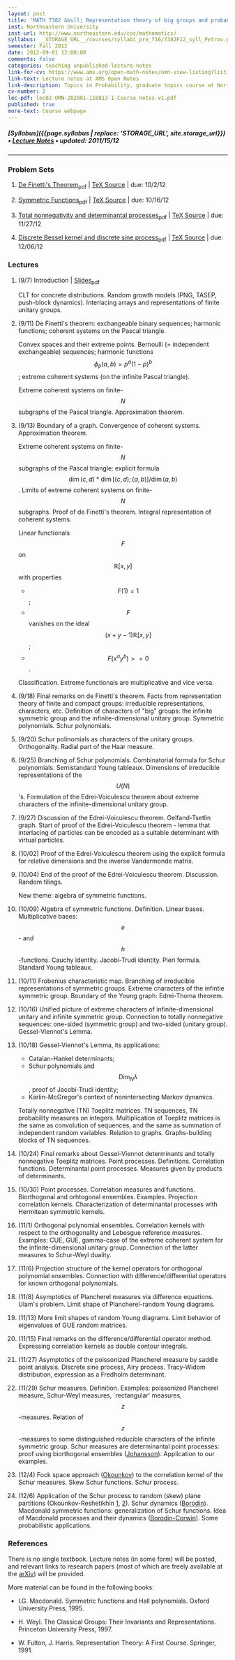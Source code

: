 ```yaml
---
layout: post
title: 'MATH 7382 &bull; Representation theory of big groups and probability (Graduate topics course)'
inst: Northeastern University
inst-url: http://www.northeastern.edu/cos/mathematics/
syllabus: __STORAGE_URL__/courses/syllabi_pre_f16/7382F12_syll_Petrov.pdf
semester: Fall 2012
date: 2012-09-01 12:00:00
comments: false
categories: teaching unpublished-lecture-notes
link-for-cv: https://www.ams.org/open-math-notes/omn-view-listing?listingId=110813
link-text: Lecture notes at AMS Open Notes
link-description: Topics in Probability, graduate topics course at Northeastern University, Fall 2012
cv-number: 2
lec-pdf: lec02-OMN-202001-110813-1-Course_notes-v1.pdf
published: true
more-text: Course webpage
---
```


##### [Syllabus]({{page.syllabus | replace: '__STORAGE_URL__', site.storage_url}}) &bull; [Lecture Notes]({{site.storage_url}}/courses/7382F12/LectureNotes.pdf) &bull; updated: 2011/15/12

<!--more-->
<hr>

### Problem Sets


1. [De Finetti's Theorem<sub>pdf</sub>]({{site.storage_url}}/courses/7382F12/problems/ProblemSet1.pdf) \| [TeX Source]({{site.storage_url}}/courses/7382F12/problems/ProblemSet1.tex) \| due: 10/2/12

2. [Symmetric Functions<sub>pdf</sub>]({{site.storage_url}}/courses/7382F12/problems/ProblemSet2.pdf) \| [TeX Source]({{site.storage_url}}/courses/7382F12/problems/ProblemSet2.tex) \| due: 10/16/12

3. [Total nonnegativity and determinantal processes<sub>pdf</sub>]({{site.storage_url}}/courses/7382F12/problems/ProblemSet3.pdf) \| [TeX Source]({{site.storage_url}}/courses/7382F12/problems/ProblemSet3.tex) \| due: 11/27/12

4. [Discrete Bessel kernel and discrete sine process<sub>pdf</sub>]({{site.storage_url}}/courses/7382F12/problems/ProblemSet4.pdf) \| [TeX Source]({{site.storage_url}}/courses/7382F12/problems/ProblemSet4.tex) \| due: 12/06/12


### Lectures


1. (9/7) Introduction \| [Slides<sub>pdf</sub>]({{site.storage_url}}/courses/7382F12/Slides_Lecture1.pdf)

	CLT for concrete distributions. Random growth models (PNG, TASEP, push-block dynamics). Interlacing arrays and representations of finite unitary groups.

2. (9/11) De Finetti's theorem: exchangeable binary sequences; harmonic functions; coherent systems on the Pascal triangle.

	Convex spaces and their extreme points. Bernoulli (= independent exchangeable) sequences; harmonic functions $$\phi_p(a,b)=p^a(1-p)^b$$; extreme coherent systems (on the infinite Pascal triangle).

	Extreme coherent systems on finite-$$N$$ subgraphs of the Pascal triangle. Approximation theorem.

3. (9/13) Boundary of a graph.
Convergence of coherent systems. Approximation theorem.

	Extreme coherent systems on finite-$$N$$ subgraphs of the Pascal triangle: explicit formula $$\dim(c,d)*\dim[(c,d);(a,b)]/\dim(a,b)$$. Limits of extreme coherent systems on finite-$$N$$ subgraphs. Proof of de Finetti's theorem. Integral representation of coherent systems.

	Linear functionals $$F$$ on $$\mathbb{R}[x,y]$$ with properties

	* $$F(1)=1$$;
	* $$F$$ vanishes on the ideal $$(x+y-1)\mathbb{R}[x,y]$$;
	* $$F(x^ay^b)>=0$$.

	Classification. Extreme functionals are multiplicative and vice versa.

4. (9/18) Final remarks on de Finetti's theorem. Facts from representation theory of finite and compact groups: irreducible representations, characters, etc. Definition of characters of
\"big\" groups: the infinite symmetric group and the infinite-dimensional unitary group. Symmetric polynomials. Schur polynomials.

5. (9/20) Schur polinomials as characters of the unitary groups. Orthogonality. Radial part of the Haar measure.

6. (9/25) Branching of Schur polynomials. Combinatorial formula for Schur polynomials. Semistandard Young tableaux. Dimensions of irreducible representations of the $$U(N)$$'s. Formulation of the Edrei-Voiculescu theorem about extreme characters of the infinite-dimensional unitary group.

7. (9/27) Discussion of the Edrei-Voiculescu theorem. Gelfand-Tsetlin graph. Start of proof of the Edrei-Voiculescu theorem - lemma that interlacing of particles can be encoded as a suitable determinant with virtual particles.

8. (10/02) Proof of the Edrei-Voiculescu theorem using the explicit formula for relative dimensions and the inverse Vandermonde matrix.

9. (10/04) End of the proof of the Edrei-Voiculescu theorem. Discussion. Random tilings.

	New theme: algebra of symmetric functions.

10. (10/09) Algebra of symmetric functions. Definition. Linear bases. Multiplicative bases: $$e$$- and $$h$$-functions. Cauchy identity. Jacobi-Trudi identity. Pieri formula. Standard Young tableaux.

11. (10/11) Frobenius characteristic map. Branching of irreducible representations of symmetric groups. Extreme characters of the infintie symmetric group. Boundary of the Young graph: Edrei-Thoma theorem.

12. (10/16) Unified picture of extreme characters of infinite-dimensional unitary and infinite symmetric group. Connection to totally nonnegative sequences: one-sided (symmetric group) and two-sided (unitary group). Gessel-Viennot's Lemma.

13. (10/18) Gessel-Viennot's Lemma, its applications:

	* Catalan-Hankel determinants;
	* Schur polynomials and $$\mathrm{Dim}_N\lambda$$, proof of Jacobi-Trudi identity;
	* Karlin-McGregor's context of nonintersecting Markov dynamics.

	Totally nonnegative (TN) Toeplitz matrices. TN sequences, TN probability measures on integers. Multiplication of Toeplitz matrices is the same as convolution of sequences, and the same as summation of independent random variables. Relation to graphs. Graphs-building blocks of TN sequences.

14. (10/24) Final remarks about Gessel-Viennot determinants and totally nonnegative Toeplitz matrices. Point processes. Definitions. Correlation functions. Determinantal point processes. Measures given by products of determinants.

15. (10/30) Point processes. Correlation measures and functions. Biorthogonal and orhtogonal ensembles. Examples. Projection correlation kernels. Characterization of determinantal processes with Hermitean symmetric kernels.

16. (11/1) Orthogonal polynomial ensembles. Correlation kernels with respect to the orthogonality and Lebesgue reference measures. Examples: CUE, GUE, gamma-case of the extreme coherent system for the infinite-dimensional unitary group. Connection of the latter measures to Schur-Weyl duality.

17. (11/6) Projection structure of the kernel operators for orthogonal polynomial ensembles. Connection with difference/differential operators for known orthogonal polynomials.

18. (11/8) Asymptotics of Plancherel measures via difference equations. Ulam's problem. Limit shape of Plancherel-random Young diagrams.

19. (11/13) More limit shapes of random Young diagrams. Limit behavior of eigenvalues of GUE random matrices.

20. (11/15) Final remarks on the difference/differential operator method. Expressing correlation kernels as double contour integrals.

21. (11/27) Asymptotics of the poissonized Plancherel measure by saddle point analysis. Discrete sine process, Airy process. Tracy-Widom distribution, expression as a Fredholm determinant.

22. (11/29) Schur measures. Definition. Examples: poissonized Plancherel measure, Schur-Weyl measures, `rectangular' measures, $$z$$-measures. Relation of $$z$$-measures to some distinguished reducible characters of the infinite symmetric group. Schur measures are determinantal point processes: proof using biorthogonal ensembles ([Johansson](http://arxiv.org/abs/math/9906120)). Application to our examples.

23. (12/4) Fock space approach ([Okounkov](http://arxiv.org/abs/math/9907127)) to the correlation kernel of the Schur measures.
Skew Schur functions. Schur process.

24. (12/6) Application of the Schur process to random (skew) plane partitions (Okounkov-Reshetikhin [1](http://arxiv.org/abs/math/0107056), [2](http://arxiv.org/abs/math/0503508)). Schur dynamics ([Borodin](http://arxiv.org/abs/1001.3442)).
Macdonald symmetric functions: generalization of Schur functions. Idea of Macdonald processes and their dynamics ([Borodin-Corwin](http://arxiv.org/abs/1111.4408)). Some probabilistic applications.


### References


There is no single textbook. Lecture notes (in some form) will be posted, and relevant links to research papers (most of which are freely available at the [arXiv](http://www.arxiv.org/)) will be provided.

More material can be found in the following books:

* I.G. Macdonald. Symmetric functions and Hall polynomials. Oxford University Press, 1995.

* H. Weyl. The Classical Groups: Their Invariants and Representations. Princeton University Press, 1997.

* W. Fulton, J. Harris. Representation Theory: A First Course. Springer, 1991.
